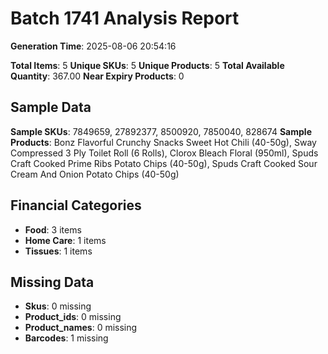 # Batch 1741 Analysis Report

**Generation Time**: 2025-08-06 20:54:16

**Total Items**: 5
**Unique SKUs**: 5
**Unique Products**: 5
**Total Available Quantity**: 367.00
**Near Expiry Products**: 0

## Sample Data
**Sample SKUs**: 7849659, 27892377, 8500920, 7850040, 828674
**Sample Products**: Bonz Flavorful Crunchy Snacks Sweet Hot Chili (40-50g), Sway Compressed 3 Ply Toilet Roll (6 Rolls), Clorox Bleach Floral (950ml), Spuds Craft Cooked Prime Ribs Potato Chips (40-50g), Spuds Craft Cooked Sour Cream And Onion Potato Chips (40-50g)

## Financial Categories
- **Food**: 3 items
- **Home Care**: 1 items
- **Tissues**: 1 items

## Missing Data
- **Skus**: 0 missing
- **Product_ids**: 0 missing
- **Product_names**: 0 missing
- **Barcodes**: 1 missing

